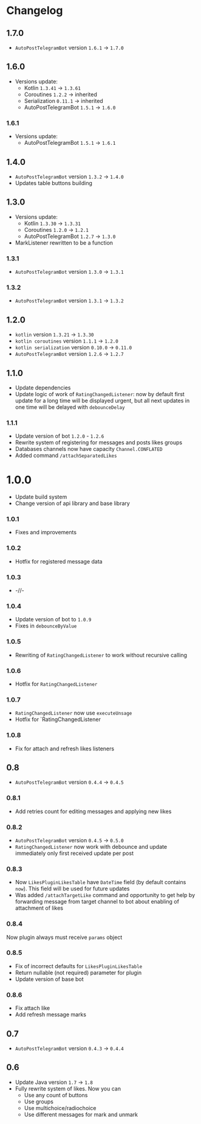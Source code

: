 # Changelog

## 1.7.0

* `AutoPostTelegramBot` version `1.6.1` -> `1.7.0`

## 1.6.0

* Versions update:
    * Kotlin `1.3.41` -> `1.3.61`
    * Coroutines `1.2.2` -> inherited
    * Serialization `0.11.1` -> inherited
    * AutoPostTelegramBot `1.5.1` -> `1.6.0`

### 1.6.1

* Versions update:
    * AutoPostTelegramBot `1.5.1` -> `1.6.1`

## 1.4.0

* `AutoPostTelegramBot` version `1.3.2` -> `1.4.0`
* Updates table buttons building

## 1.3.0

* Versions update:
    * Kotlin `1.3.30` -> `1.3.31`
    * Coroutines `1.2.0` -> `1.2.1`
    * AutoPostTelegramBot `1.2.7` -> `1.3.0`
* MarkListener rewritten to be a function

### 1.3.1

* `AutoPostTelegramBot` version `1.3.0` -> `1.3.1`

### 1.3.2

* `AutoPostTelegramBot` version `1.3.1` -> `1.3.2`

## 1.2.0

* `kotlin` version `1.3.21` -> `1.3.30`
* `kotlin coroutines` version `1.1.1` -> `1.2.0`
* `kotlin serialization` version `0.10.0` -> `0.11.0`
* `AutoPostTelegramBot` version `1.2.6` -> `1.2.7`

## 1.1.0

* Update dependencies
* Update logic of work of `RatingChangedListener`: now by default first update for a long time will
be displayed urgent, but all next updates in one time will be delayed with `debounceDelay`

### 1.1.1

* Update version of bot `1.2.0` - `1.2.6`
* Rewrite system of registering for messages and posts likes groups
* Databases channels now have capacity `Channel.CONFLATED`
* Added command `/attachSeparatedLikes`
# 1.0.0

* Update build system
* Change version of api library and base library

### 1.0.1

* Fixes and improvements

### 1.0.2

* Hotfix for registered message data

### 1.0.3

* -//-

### 1.0.4

* Update version of bot to `1.0.9`
* Fixes in `debounceByValue`

### 1.0.5

* Rewriting of `RatingChangedListener` to work without recursive calling

### 1.0.6

* Hotfix for `RatingChangedListener`

### 1.0.7

* `RatingChangedListener` now use `executeUnsage`
* Hotfix for `RatingChangedListener

### 1.0.8

* Fix for attach and refresh likes listeners

## 0.8

* `AutoPostTelegramBot` version `0.4.4` -> `0.4.5`

### 0.8.1

* Add retries count for editing messages and
applying new likes

### 0.8.2

* `AutoPostTelegramBot` version `0.4.5` -> `0.5.0`
* `RatingChangedListener` now work with debounce and
update immediately only first received update per
post

### 0.8.3

* Now `LikesPluginLikesTable` have `DateTime` field
(by default contains `now`). This field will be used
for future updates
* Was added `/attachTargetLike` command and opportunity
to get help by forwarding message from target channel
to bot about enabling of attachment of likes

### 0.8.4

Now plugin always must receive `params` object

### 0.8.5

* Fix of incorrect defaults for `LikesPluginLikesTable`
* Return nullable (not required) parameter for plugin
* Update version of base bot

### 0.8.6

* Fix attach like
* Add refresh message marks

## 0.7

* `AutoPostTelegramBot` version `0.4.3` -> `0.4.4`

## 0.6

* Update Java version `1.7` -> `1.8`
* Fully rewrite system of likes. Now you can
    * Use any count of buttons
    * Use groups
    * Use multichoice/radiochoice
    * Use different messages for mark and unmark
